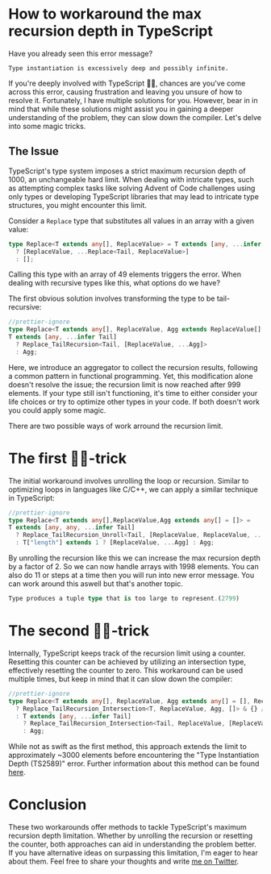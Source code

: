 # How to workaround the max recursion depth in TypeScript

Have you already seen this error message?

```
Type instantiation is excessively deep and possibly infinite.
```

If you're deeply involved with TypeScript 🧙‍♂️, chances are you've come across this error, causing frustration and leaving you unsure of how to resolve it. Fortunately, I have multiple solutions for you. However, bear in in mind that while these solutions might assist you in gaining a deeper understanding of the problem, they can slow down the compiler.
Let's delve into some magic tricks.

## The Issue

TypeScript's type system imposes a strict maximum recursion depth of 1000, an unchangeable hard limit. When dealing with intricate types, such as attempting complex tasks like solving Advent of Code challenges using only types or developing TypeScript libraries that may lead to intricate type structures, you might encounter this limit.

Consider a `Replace` type that substitutes all values in an array with a given value:

```ts
type Replace<T extends any[], ReplaceValue> = T extends [any, ...infer Tail]
  ? [ReplaceValue, ...Replace<Tail, ReplaceValue>]
  : [];
```

Calling this type with an array of 49 elements triggers the error. When dealing with recursive types like this, what options do we have?

The first obvious solution involves transforming the type to be tail-recursive:

```ts
//prettier-ignore
type Replace<T extends any[], ReplaceValue, Agg extends ReplaceValue[] = []> = 
T extends [any, ...infer Tail]
  ? Replace_TailRecursion<Tail, [ReplaceValue, ...Agg]>
  : Agg;
```

Here, we introduce an aggregator to collect the recursion results, following a common pattern in functional programming. Yet, this modification alone doesn't resolve the issue; the recursion limit is now reached after 999 elements. If your type still isn't functioning, it's time to either consider your life choices or try to optimize other types in your code. If both doesn't work you could apply some magic.

There are two possible ways of work arround the recursion limit.

# The first 🧙‍♂️-trick

The initial workaround involves unrolling the loop or recursion. Similar to optimizing loops in languages like C/C++, we can apply a similar technique in TypeScript:

```ts
//prettier-ignore
type Replace<T extends any[],ReplaceValue,Agg extends any[] = []> = 
T extends [any, any, ...infer Tail]
  ? Replace_TailRecursion_Unroll<Tail, [ReplaceValue, ReplaceValue, ...Agg]>
  : T["length"] extends 1 ? [ReplaceValue, ...Agg] : Agg;
```

By unrolling the recursion like this we can increase the max recursion depth by a factor of 2. So we can now handle arrays with 1998 elements. You can also do 11 or steps at a time then you will run into new error message. You can work around this aswell but that's another topic.

```ts
Type produces a tuple type that is too large to represent.(2799)
```

# The second 🧙‍♂️-trick

Internally, TypeScript keeps track of the recursion limit using a counter. Resetting this counter can be achieved by utilizing an intersection type, effectively resetting the counter to zero. This workaround can be used multiple times, but keep in mind that it can slow down the compiler:

```ts
//prettier-ignore
type Replace<T extends any[], ReplaceValue, Agg extends any[] = [], RecursionCount extends any[] = []> = RecursionCount["length"] extends 500
  ? Replace_TailRecursion_Intersection<T, ReplaceValue, Agg, []> & {} // reset the counter
  : T extends [any, ...infer Tail]
    ? Replace_TailRecursion_Intersection<Tail, ReplaceValue, [ReplaceValue, ...Agg], [...RecursionCount, unknown]>
    : Agg;
```

While not as swift as the first method, this approach extends the limit to approximately ~3000 elements before encountering the "Type Instantiation Depth (TS2589)" error. Further information about this method can be found [here](https://herringtondarkholme.github.io/2023/04/30/typescript-magic/).

# Conclusion

These two workarounds offer methods to tackle TypeScript's maximum recursion depth limitation. Whether by unrolling the recursion or resetting the counter, both approaches can aid in understanding the problem better. If you have alternative ideas on surpassing this limitation, I'm eager to hear about them. Feel free to share your thoughts and write [me on Twitter](https://twitter.com/KingPhipps).
